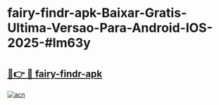 # fairy-findr-apk-Baixar-Gratis-Ultima-Versao-Para-Android-IOS-2025-#lm63y

# <h2><a href="https://ainizakaria.my?title=fairy-findr-apk&ref=25M">🔗👉 🔴 fairy-findr-apk</a></h2>

[![acn](https://github.com/user-attachments/assets/0f9c940e-d8b0-45ae-aac7-cd30a18b3e1c)](https://ainizakaria.my?title=fairy-findr-apk&ref=25M)

